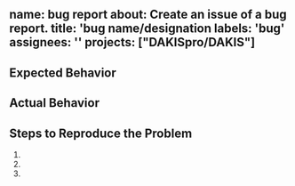 name: bug report 
about: Create an issue of a bug report. 
title: 'bug name/designation 
labels: 'bug'
assignees: ''
projects: ["DAKISpro/DAKIS"]
---

## Expected Behavior


## Actual Behavior 


## Steps to Reproduce the Problem

  1.
  2.
  3.
